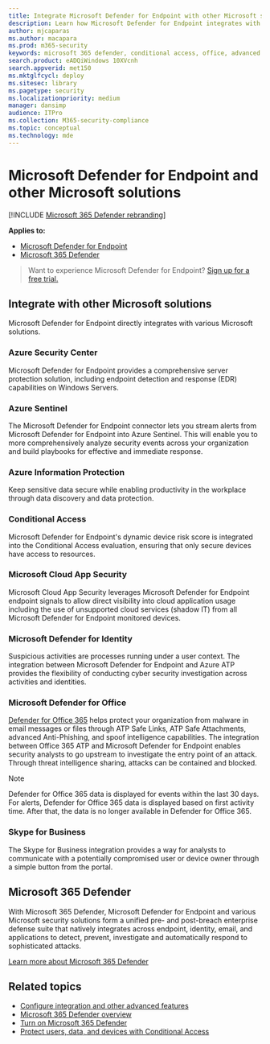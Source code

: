 ```yaml
---
title: Integrate Microsoft Defender for Endpoint with other Microsoft solutions
description: Learn how Microsoft Defender for Endpoint integrates with other Microsoft solutions, including Microsoft Defender for Identity and Azure Security Center.
author: mjcaparas
ms.author: macapara
ms.prod: m365-security
keywords: microsoft 365 defender, conditional access, office, advanced threat protection, microsoft defender for identity, microsoft defender for office, azure security center, microsoft cloud app security, azure sentinel
search.product: eADQiWindows 10XVcnh
search.appverid: met150
ms.mktglfcycl: deploy
ms.sitesec: library
ms.pagetype: security
ms.localizationpriority: medium
manager: dansimp
audience: ITPro
ms.collection: M365-security-compliance
ms.topic: conceptual
ms.technology: mde
---
```


# Microsoft Defender for Endpoint and other Microsoft solutions

[!INCLUDE [Microsoft 365 Defender rebranding](../../includes/microsoft-defender.md)]


**Applies to:**
- [Microsoft Defender for Endpoint](https://go.microsoft.com/fwlink/p/?linkid=2154037)
- [Microsoft 365 Defender](https://go.microsoft.com/fwlink/?linkid=2118804)

> Want to experience Microsoft Defender for Endpoint? [Sign up for a free trial.](https://www.microsoft.com/microsoft-365/windows/microsoft-defender-atp?ocid=docs-wdatp-exposedapis-abovefoldlink)

## Integrate with other Microsoft solutions

Microsoft Defender for Endpoint directly integrates with various Microsoft solutions.

### Azure Security Center
Microsoft Defender for Endpoint provides a comprehensive server protection solution, including endpoint detection and response (EDR) capabilities on Windows Servers.

### Azure Sentinel
The Microsoft Defender for Endpoint connector lets you stream alerts from Microsoft Defender for Endpoint into Azure Sentinel. This will enable you to more comprehensively analyze security events across your organization and build playbooks for effective and immediate response.

### Azure Information Protection
Keep sensitive data secure while enabling productivity in the workplace through data discovery and data protection.

### Conditional Access
Microsoft Defender for Endpoint's dynamic device risk score is integrated into the Conditional Access evaluation, ensuring that only secure devices have access to resources. 

### Microsoft Cloud App Security
Microsoft Cloud App Security leverages Microsoft Defender for Endpoint endpoint signals to allow direct visibility into cloud application usage including the use of unsupported cloud services (shadow IT) from all Microsoft Defender for Endpoint monitored devices.

### Microsoft Defender for Identity
Suspicious activities are processes running under a user context. The integration between Microsoft Defender for Endpoint and Azure ATP provides the flexibility of conducting cyber security investigation across activities and identities.

### Microsoft Defender for Office
[Defender for Office 365](https://docs.microsoft.com/office365/securitycompliance/office-365-atp) helps protect your organization from malware in email messages or files through ATP Safe Links, ATP Safe Attachments, advanced Anti-Phishing, and spoof intelligence capabilities. The integration between Office 365 ATP and Microsoft Defender for Endpoint enables security analysts to go upstream to investigate the entry point of an attack. Through threat intelligence sharing, attacks can be contained and blocked. 

>[!NOTE]
> Defender for Office 365 data is displayed for events within the last 30 days. For alerts, Defender for Office 365 data is displayed based on first activity time. After that, the data is no longer available in Defender for Office 365.

### Skype for Business
The Skype for Business integration provides a way for analysts to communicate with a potentially compromised user or device owner through a simple button from the portal.

## Microsoft 365 Defender
With Microsoft 365 Defender, Microsoft Defender for Endpoint and various Microsoft security solutions form a unified pre- and post-breach enterprise defense suite that natively integrates across endpoint, identity, email, and applications to detect, prevent, investigate and automatically respond to sophisticated attacks. 
 
[Learn more about Microsoft 365 Defender](https://docs.microsoft.com/microsoft-365/security/mtp/microsoft-threat-protection)


## Related topics
- [Configure integration and other advanced features](advanced-features.md)
- [Microsoft 365 Defender overview](https://docs.microsoft.com/microsoft-365/security/mtp/microsoft-threat-protection)
- [Turn on Microsoft 365 Defender](https://docs.microsoft.com/microsoft-365/security/mtp/mtp-enable)
- [Protect users, data, and devices with Conditional Access](conditional-access.md)
